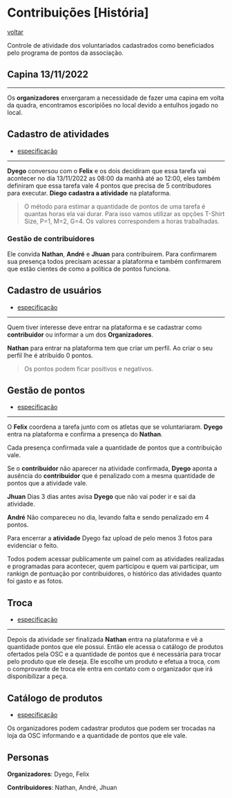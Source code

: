 # Contribuições [História]

[voltar](/./README.md)

Controle de atividade dos voluntariados cadastrados como beneficiados pelo programa de pontos da associação.

## Capina 13/11/2022

---
Os **organizadores** enxergaram a necessidade de fazer uma capina em volta da quadra, encontramos escoripiões no local devido a entulhos jogado no local.

## Cadastro de atividades

- [especificação](../epicos/cadastro_de_atividades.md)

---

**Dyego** conversou com o **Felix** e os dois decidiram que  essa tarefa vai acontecer no dia 13/11/2022 as 08:00 da manhã até ao 12:00, eles também definiram que essa tarefa vale 4 pontos que precisa de 5 contribudores para executar.
**Diego** **cadastra a atividade** na plataforma.

> O método para estimar a quantidade de pontos de uma tarefa é quantas horas ela vai durar.
>Para isso vamos utilizar as opções T-Shirt Size, P=1, M=2, G=4.
>Os valores correspondem a horas trabalhadas.

### Gestão de contribuidores

Ele convida **Nathan**, **André** e **Jhuan** para contribuirem.
Para confirmarem sua presença todos precisam acessar a plataforma e também confirmarem que estão cientes de como a política de pontos funciona.

## Cadastro de usuários

- [especificação](../epicos/cadastro_de_usuarios.md)

---

Quem tiver interesse deve entrar na plataforma e se cadastrar como **contribuidor** ou informar a um dos **Organizadores**.

**Nathan** para entrar na plataforma tem que criar um perfil.
Ao criar o seu perfil lhe é atribuído 0 pontos.
>Os pontos podem ficar positivos e negativos.

## Gestão de pontos

- [especificação](../epicos/gestao_de_pontos.md)

---

O **Felix** coordena a tarefa junto com os atletas que se voluntariaram.
**Dyego** entra na plataforma e confirma a presença do **Nathan**.

Cada presença confirmada vale a quantidade de pontos que a contribuição vale.

Se o **contribuidor** não aparecer na atividade confirmada, **Dyego** aponta a ausência do **contribuidor** que é penalizado com a mesma quantidade de pontos que a atividade vale.

**Jhuan** Dias 3 dias antes avisa **Dyego** que não vai poder ir e sai da atividade.

**André** Não compareceu no dia, levando falta e sendo penalizado em 4 pontos.

Para encerrar a **atividade** Dyego faz upload de pelo menos 3 fotos para evidenciar o feito.

Todos podem acessar publicamente um painel com as atividades realizadas e programadas para acontecer, quem participou e quem vai participar, um rankign de pontuação por contribuidores, o histórico das atividades quanto foi gasto e as fotos.

## Troca

- [especificação](../epicos/troca.md)

---

Depois da atividade ser finalizada **Nathan** entra na plataforma e vê a quantidade pontos que ele possui.
Então ele acessa o catálogo de produtos ofertados pela OSC e a quantidade de pontos que é necessária para trocar pelo produto que ele deseja.
Ele escolhe um produto e efetua a troca, com o comprovante de troca ele entra em contato com o organizador que irá disponibilizar a peça.

## Catálogo de produtos

- [especificação](../epicos/catalogo_de_produtos.md)

Os organizadores podem cadastrar produtos que podem ser trocadas na loja da OSC informando e a quantidade de pontos que ele vale.

## Personas

**Organizadores**: Dyego, Felix

**Contribuidores**: Nathan, André, Jhuan
